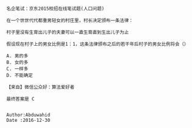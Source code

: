 	名企笔试：京东2015校招在线笔试题(人口问题)

	在一个世世代代都重男轻女的村庄里，村长决定颁布一条法律：

	村子里没有生育出儿子的夫妻可以一直生育直到生出儿子为止

	假设现在村子上的男女比例是1：1，这条法律颁布之后的若干年后村子的男女比例将会（）

	A. 男的多
	B. 女的多
	C. 一样多
	D. 不能确定

	【来自】微信公众好：算法爱好者 
	
	最终答案是 C


	Author:Abduwahid
	Date :2016-12-30